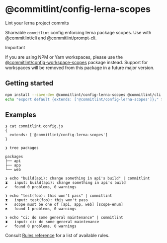# @commitlint/config-lerna-scopes

Lint your lerna project commits

Shareable `commitlint` config enforcing lerna package scopes.
Use with [@commitlint/cli](../cli) and [@commitlint/prompt-cli](../prompt-cli).

> [!IMPORTANT]  
> If you are using NPM or Yarn workspaces, please use the [@commitlint/config-workspace-scopes](../config-workspace-scopes/) package instead. Support for workspaces will be removed from this package in a future major version.

## Getting started

```sh
npm install --save-dev @commitlint/config-lerna-scopes @commitlint/cli
echo "export default {extends: ['@commitlint/config-lerna-scopes']};" > commitlint.config.js
```

## Examples

```text
❯ cat commitlint.config.js
{
  extends: ['@commitlint/config-lerna-scopes']
}

❯ tree packages

packages
├── api
├── app
└── web

❯ echo "build(api): change something in api's build" | commitlint
⧗   input: build(api): change something in api's build
✔   found 0 problems, 0 warnings

❯ echo "test(foo): this won't pass" | commitlint
⧗   input: test(foo): this won't pass
✖   scope must be one of [api, app, web] [scope-enum]
✖   found 1 problems, 0 warnings

❯ echo "ci: do some general maintenance" | commitlint
⧗   input: ci: do some general maintenance
✔   found 0 problems, 0 warnings
```

Consult [Rules reference](https://commitlint.js.org/reference/rules) for a list of available rules.
